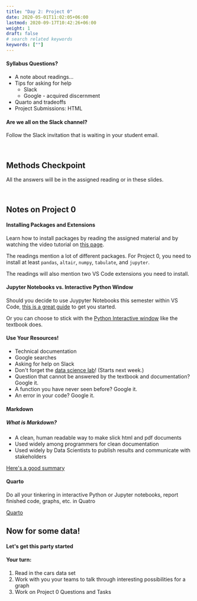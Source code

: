 ```yaml
---
title: "Day 2: Project 0"
date: 2020-05-01T11:02:05+06:00
lastmod: 2020-09-17T10:42:26+06:00
weight: 1
draft: false
# search related keywords
keywords: [""]
---
```


<!---------- note: modified for a one-day first week -------->
<!---------- scroll to bottom for original 2-day second day slides ------>

#### Syllabus Questions?

- A note about readings...
- Tips for asking for help
   - Slack
   - Google - acquired discernment
- Quarto and tradeoffs
- Project Submissions:  HTML

#### Are we all on the Slack channel?

Follow the Slack invitation that is waiting in your student email.

<br>

## Methods Checkpoint

All the answers will be in the assigned reading or in these slides. 

<br>

## Notes on Project 0

#### Installing Packages and Extensions

Learn how to install packages by reading the assigned material and by watching the video tutorial on [this page](https://byuistats.github.io/DS250-Comeau/course-materials/python-for-data-science/).

The readings mention a lot of different packages. For Project 0, you need to install at least `pandas`, `altair`, `numpy`, `tabulate`, and `jupyter`.

The readings will also mention two VS Code extensions you need to install.

#### Jupyter Notebooks vs. Interactive Python Window

Should you decide to use Juypyter Notebooks this semester within VS Code, [this is a great guide](https://code.visualstudio.com/docs/datascience/jupyter-notebooks) to get you started. 

Or you can choose to stick with the [Python Interactive window](https://code.visualstudio.com/docs/python/jupyter-support-py) like the textbook does.

#### Use Your Resources!

- Technical documentation
- Google searches
- Asking for help on Slack
- Don't forget the [data science lab](https://byuidatascience.github.io/lab.html)! (Starts next week.)
- Question that cannot be answered by the textbook and documentation? Google it.
- A function you have never seen before? Google it.
- An error in your code? Google it.

#### Markdown

##### What is Markdown?  
- A clean, human readable way to make slick html and pdf documents
- Used widely among programmers for clean documentation 
- Used widely by Data Scientists to publish results and communicate with stakeholders

[Here's a good summary](https://byuistats.github.io/DS250-Comeau/course-materials/markdown/)

#### Quarto

Do all your tinkering in interactive Python or Jupyter notebooks, report finished code, graphs, etc. in Quatro

[Quarto](https://quarto.org/)


## Now for some data!

#### Let's get this party started

#### Your turn:

1. Read in the cars data set
1. Work with you your teams to talk through interesting possibilities for a graph
1. Work on Project 0 Questions and Tasks

<!----!!!!!!!!!!!!!!!!!!!!!!!!!!!!!!!!!!!!!!!!!!!------>
<!-------- UNEDITED second-day slides ----------------->


<!---------------------------------------------------------------------
## Welcome to class!

<br>

## Using Your Resources

- Technical documentation
- Google searches
- Asking for help on Slack
- Don't forget the [data science lab](https://byuidatascience.github.io/lab.html)! (Starts next week.)
- Question that cannot be answered by the textbook and documentation? Google it.
- A function you have never seen before? Google it.
- An error in your code? Google it.

<br>

## Project 0

#### VS Code and Python

#### Packages (Libraries?)

#### Jupyter Notebooks

I'll be using Juypyter Notebooks this semester within VS Code. [This is a great guide](https://code.visualstudio.com/docs/datascience/jupyter-notebooks) to get you started. 

Or you can choose to stick with the [Python Interactive window](https://code.visualstudio.com/docs/python/jupyter-support-py) like the textbook does.

#### Let's make a chart!

#### Creating a report.

------------------------------------------------------------------------------>



<!----------------------------------



  - Question that cannot be answered by the textbook and documentation? Google it.
  - A function you have never seen before? Google it.
  - An error in your code? Google it.





## Finishing some setup

{{< faq "Any issues with getting Python installed?">}}

- [Python](https://www.python.org/downloads/)
- [VS Code](https://code.visualstudio.com/)
- [Altair in VS Code](https://altair-viz.github.io/user_guide/display_frontends.html)

{{</ faq >}}


{{< faq "Does everyone have `pandas`, `altiar`, `numpy`, `scikit-learn` installed?">}}

- [Video tutorial: how to install packages.](../../course-materials/python-for-data-science/)

One way to install packages:

```
pip install pandas altair
```
Maybe a better way to do it: run this in an interactive window.

```
import sys
!{sys.executable} -m pip install pandas altair
```

{{</ faq >}}

{{< faq "Does everyone have `altair-saver` working?">}}

- [altair_saver](https://github.com/altair-viz/altair_saver)
- [Video tutorial](../../course-materials/altiar/)

{{</ faq >}}

---------------------------------------------------->





<!--------------------
{{< faq "Why are we using Altair?">}}

## It is built on the VEGA and D3 which are fast and web based.

<iframe width="560" height="315" src="https://www.youtube.com/embed/AAuPPorsmJc" frameborder="0" allow="accelerometer; autoplay; clipboard-write; encrypted-media; gyroscope; picture-in-picture" allowfullscreen></iframe>

## Grammar of Graphics: Vega-Lite

![](altair_grammar_graphics.png)

> - [Technical Paper](https://www.domoritz.de/papers/2017-VegaLite-InfoVis.pdf)
> - [Website](https://vega.github.io/vega-lite/)
> - [Endorsment](https://medium.com/@robin.linacre/why-im-backing-vega-lite-as-our-default-tool-for-data-visualisation-51c20970df39)


{{</ faq >}}

{{< faq "What are we not learning in this course?">}}

## Indexing, `.loc[]` and `.iloc[]`

I may not be experienced enough to understand why I should teach you these. I think they all add complexity to what we are learning in the course and we have elected to avoid it.  We will use `reset_index()` a lot.  I think [MultiIndex](https://towardsdatascience.com/how-to-use-multiindex-in-pandas-to-level-up-your-analysis-aeac7f451fce) features create complication. I have also elected to use `.filter()` instead of `.loc[]` because I like it.

## Virtual Environments

[Virtual Environments](https://towardsdatascience.com/virtual-environments-for-data-science-running-python-and-jupyter-with-pipenv-c6cb6c44a405#:~:text=The%20primary%20purpose%20of%20Python,dependencies%20every%20other%20project%20has.) appear to be an important tool as you continue to use Python.  We will not be teaching these or supporting these in our course.

## matplotlib (and any tool leveraging it)

It feels old, [has a bad api](https://ryxcommar.com/2020/04/11/why-you-hate-matplotlib/), and isn't declarative.

{{</ faq >}}

----------------------------->



<!---------------

## Coming Up:

#### Can we practice making a chart in Altair with VS Code?


{{< faq "What can Python Interactive do?">}}

## Let's review the power of [Python Interactive](https://code.visualstudio.com/docs/python/jupyter-support-py)

- `# %%` in my `.py` script is much better than Jupyter notebooks (`.ipynb`). 
  - If we hope to have our code work in a production environment then Jupyter is problematic.
  - Caching and code chunks are problematic
  - https://medium.com/@_orcaman/jupyter-notebook-is-the-cancer-of-ml-engineering-70b98685ee71 

{{</ faq >}}


{{< faq "Set-up your `py` script">}}

## Setting up your script

A good data science `.py` script will have packages and data loaded at the top. Usually you have a few short commented sentences that descibe the script purpose.

   ```python
   # %%
   # import pandas, altair, numpy
   import pandas as pd
   import altair as alt
   import numpy as np

   # %%
   # load data
   # handgrenade data https://github.com/byuidatascience/data4soils/blob/master/data-raw/cfbp_handgrenade/cfbp_handgrenade.csv
   
   url = 'https://github.com/byuidatascience/data4soils/raw/master/data-raw/cfbp_handgrenade/cfbp_handgrenade.csv'
   
   dat = pd.read_csv(url)

   ```

{{</ faq >}}


{{< faq "Make a scatter plot with `hmx` on the x and `rdx` on the y">}}

To get you started: 

```python
alt.Chart(dat).encode()
```

{{</ faq >}}


{{< faq "Make a spatial plot with `hmx` colored">}}

1. Encode the `row` and `column` to the axes.
2. Color the `hmx` points using the 'goldorange' color scheme.
3. Use `mark_square()` and make the square sizes 500.

{{</ faq >}}


-------------------->




<!-----------------
alt.Chart(dat).encode(x='hmx', y='rdx').mark_circle()

(alt.
  Chart(dat).
  encode(
    x='column', 
    y='row', 
    size=alt.value(500),
    color=alt.Color('hmx', scale=alt.Scale(scheme='goldorange'))).
  mark_square()
)
----------------->





<!----------------------
{{< faq "Create a histogram of `hmx`">}}

1. Encode the x-axis as binned.
2. Encode the y-axis as counts.
3. Configure the title to a `fontSize` of 20.
4. Use properties to place the title.

{{</ faq >}}
----------------------------->




<!-------------
{{< faq "How can I get help?">}}

- Make sure you __read the reading assignments__ once or twice or five times.
- Read the guides on the [Course Materials](../../../course-materials/) page.
- Post questions in our #cse250_s21_larson slack channel (and try to help others!)
- Attend the [Data Science Lab](https://byuidatascience.github.io/lab.html).
- Google is your best friend.

{{</ faq >}}
-------------------------->


<br>
